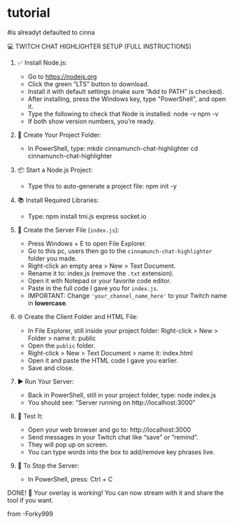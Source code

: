 # tutorial
#is alreadyt defaulted to cinna

💻 TWITCH CHAT HIGHLIGHTER SETUP (FULL INSTRUCTIONS)

1. ✅ Install Node.js:
   - Go to https://nodejs.org
   - Click the green “LTS” button to download.
   - Install it with default settings (make sure “Add to PATH” is checked).
   - After installing, press the Windows key, type "PowerShell", and open it.
   - Type the following to check that Node is installed:
     node -v
     npm -v
   - If both show version numbers, you’re ready.

2. 📁 Create Your Project Folder:
   - In PowerShell, type:
     mkdir cinnamunch-chat-highlighter
     cd cinnamunch-chat-highlighter

3. 📦 Start a Node.js Project:
   - Type this to auto-generate a project file:
     npm init -y

4. 📚 Install Required Libraries:
   - Type:
     npm install tmi.js express socket.io

5. 🧠 Create the Server File (`index.js`):
   - Press Windows + E to open File Explorer.
   - Go to this pc, users then go to the `cinnamunch-chat-highlighter` folder you made.
   - Right-click an empty area > New > Text Document.
   - Rename it to: index.js (remove the `.txt` extension).
   - Open it with Notepad or your favorite code editor.
   - Paste in the full code I gave you for `index.js`.
   - IMPORTANT: Change `'your_channel_name_here'` to your Twitch name in **lowercase**.

6. 🌐 Create the Client Folder and HTML File:
   - In File Explorer, still inside your project folder:
     Right-click > New > Folder > name it: public
   - Open the `public` folder.
   - Right-click > New > Text Document > name it: index.html
   - Open it and paste the HTML code I gave you earlier.
   - Save and close.

7. ▶️ Run Your Server:
   - Back in PowerShell, still in your project folder, type:
     node index.js
   - You should see:
     “Server running on http://localhost:3000”

8. 🧪 Test It:
   - Open your web browser and go to:
     http://localhost:3000
   - Send messages in your Twitch chat like “save” or “remind”.
   - They will pop up on screen.
   - You can type words into the box to add/remove key phrases live.

9. 🛑 To Stop the Server:
   - In PowerShell, press:
     Ctrl + C

DONE! 🎉 Your overlay is working! You can now stream with it and share the tool if you want.

from -Forky999
